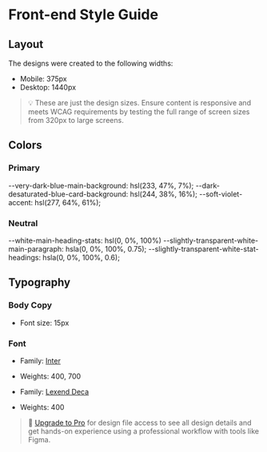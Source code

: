 # Front-end Style Guide

## Layout

The designs were created to the following widths:

- Mobile: 375px
- Desktop: 1440px

> 💡 These are just the design sizes. Ensure content is responsive and meets WCAG requirements by testing the full range of screen sizes from 320px to large screens.

## Colors

### Primary
--very-dark-blue-main-background: hsl(233, 47%, 7%);
--dark-desaturated-blue-card-background: hsl(244, 38%, 16%);
--soft-violet-accent: hsl(277, 64%, 61%);
### Neutral
--white-main-heading-stats: hsl(0, 0%, 100%)
--slightly-transparent-white-main-paragraph: hsla(0, 0%, 100%, 0.75);
--slightly-transparent-white-stat-headings: hsla(0, 0%, 100%, 0.6);

## Typography

### Body Copy

- Font size: 15px

### Font

- Family: [Inter](https://fonts.google.com/specimen/Inter)
- Weights: 400, 700

- Family: [Lexend Deca](https://fonts.google.com/specimen/Lexend+Deca)
- Weights: 400

> 💎 [Upgrade to Pro](https://www.frontendmentor.io/pro?ref=style-guide) for design file access to see all design details and get hands-on experience using a professional workflow with tools like Figma.
